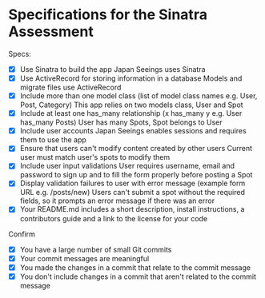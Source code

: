 # Specifications for the Sinatra Assessment

Specs:
- [x] Use Sinatra to build the app
    Japan Seeings uses Sinatra
- [x] Use ActiveRecord for storing information in a database
    Models and migrate files use ActiveRecord
- [x] Include more than one model class (list of model class names e.g. User, Post, Category)
    This app relies on two models class, User and Spot
- [x] Include at least one has_many relationship (x has_many y e.g. User has_many Posts)
    User has many Spots, Spot belongs to User
- [x] Include user accounts
    Japan Seeings enables sessions and requires them to use the app
- [x] Ensure that users can't modify content created by other users
    Current user must match user's spots to modify them
- [x] Include user input validations
    User requires username, email and password to sign up and to fill the form properly before posting a Spot
- [x] Display validation failures to user with error message (example form URL e.g. /posts/new)
    Users can't submit a spot without the required fields, so it prompts an error message if there was an error
- [x] Your README.md includes a short description, install instructions, a contributors guide and a link to the license for your code

Confirm
- [x] You have a large number of small Git commits
- [x] Your commit messages are meaningful
- [x] You made the changes in a commit that relate to the commit message
- [x] You don't include changes in a commit that aren't related to the commit message
